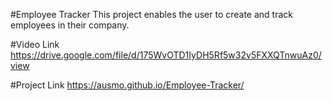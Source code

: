 #Employee Tracker
This project enables the user to create and track employees in their company.

#Video Link
https://drive.google.com/file/d/175WvOTD1IyDH5Rf5w32v5FXXQTnwuAz0/view

#Project Link
https://ausmo.github.io/Employee-Tracker/